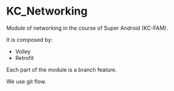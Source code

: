# KC_Networking

Module of networking in the course of Super Android (KC-FAM).

It is composed by:
- Volley
- Retrofit

Each part of the module is a branch feature.

We use git flow.
